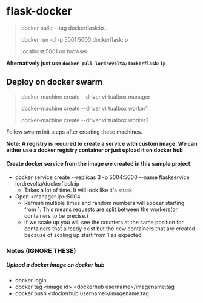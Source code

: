 # flask-docker

> docker build --tag dockerflask:ip . 
>
> docker run -d -p 5001:5000 dockerflask:ip
>
> localhost:5001 on browser

**Alternatively just use `docker pull lordrevolta/dockerflask:ip`**



## Deploy on docker swarm
> docker-machine create --driver virtualbox manager
>
> docker-machine create --driver virtualbox worker1
>
> docker-machine create --driver virtualbox worker2

Follow swarm init steps after creating these machines.

**Note: A registry is required to create a service with custom image. We can either use a docker registry container or just upload it on docker hub**

#### Create docker service from the image we created in this sample project.
- docker service create --replicas 3 -p 5004:5000 --name flaskservice lordrevolta/dockerflask:ip
    - Takes a lot of time. It will look like it's stuck
- Open \<manager ip\>:5004
    - Refresh multiple times and random numbers will appear starting from 1. This means requests are split between the workers(or containers to be precise.)
    - If we scale up you will see the counters at the same position for containers that already exist but the new containers that are created because of scaling up start from 1 as expected.
    
    
### Notes (IGNORE THESE)
##### Upload a docker image on docker hub
- docker login
- docker tag \<image id\> \<dockerhub username\>/imagename:tag
- docker push \<dockerhub username\>/imagename:tag
